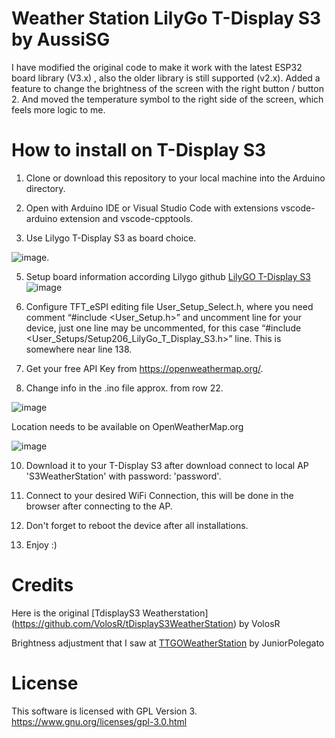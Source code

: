 # Weather Station LilyGo T-Display S3 by AussiSG

I have modified the original code to make it work with the latest ESP32 board library (V3.x) , also the older library is still supported (v2.x).
Added a feature to change the brightness of the screen with the right button / button 2.
And moved the temperature symbol to the right side of the screen, which feels more logic to me.

# How to install on T-Display S3

1. Clone or download this repository to your local machine into the Arduino directory.

2. Open with Arduino IDE or Visual Studio Code with extensions vscode-arduino extension and vscode-cpptools.

3. Use Lilygo T-Display S3 as board choice.
   
![image](https://github.com/user-attachments/assets/9c319b57-ca42-438f-93cc-b18de6999281).

5. Setup board information according Lilygo github [LilyGO T-Display S3](https://github.com/Xinyuan-LilyGO/T-Display-S3)
![image](https://github.com/user-attachments/assets/93cffe11-a7d2-4f78-908e-1bde53ccd8d0)

6. Configure TFT_eSPI editing file User_Setup_Select.h, where you need comment “#include <User_Setup.h>” and uncomment line for your device, just one line may be uncommented, for this case “#include <User_Setups/Setup206_LilyGo_T_Display_S3.h>” line. This is somewhere near line 138.

7. Get your free API Key from https://openweathermap.org/.

8. Change info in the .ino file approx. from row 22.
   
![image](https://github.com/user-attachments/assets/05a6408d-0f84-4f0a-923f-fbcc94c31206)

Location needs to be available on OpenWeatherMap.org

![image](https://github.com/user-attachments/assets/93e479bb-7626-4df8-8752-e2f54a796424)

10. Download it to your T-Display S3 after download connect to local AP 'S3WeatherStation' with password: 'password'.

11. Connect to your desired WiFi Connection, this will be done in the browser after connecting to the AP.

12. Don't forget to reboot the device after all installations.

13. Enjoy :)

# Credits

Here is the original [TdisplayS3 Weatherstation] (https://github.com/VolosR/tDisplayS3WeatherStation) by VolosR

Brightness adjustment that I saw at [TTGOWeatherStation](https://github.com/JuniorPolegato/TTGOWeatherStation) by JuniorPolegato

# License
This software is licensed with GPL Version 3. https://www.gnu.org/licenses/gpl-3.0.html
